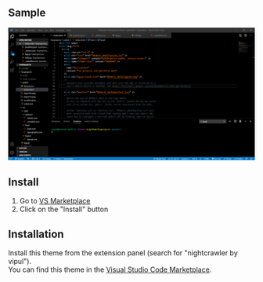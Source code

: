 ## Sample
![Custom dark theme](https://github.com/Vipuldeep/nightcrawler/blob/main/preview.png)

## Install
1. Go to [VS Marketplace]()
2. Click on the "Install" button

## Installation   
Install this theme from the extension panel (search for "nightcrawler by vipul").     
You can find this theme in the [Visual Studio Code Marketplace](https://marketplace.visualstudio.com/items?itemName=VipuldeepSGulati.nightcrawler).
